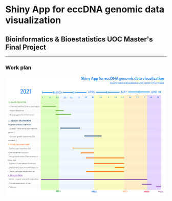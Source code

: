 # Shiny App for eccDNA genomic data visualization
## Bioinformatics & Bioestatistics UOC Master's Final Project 
------------

### Work plan
![](gannt.png)
